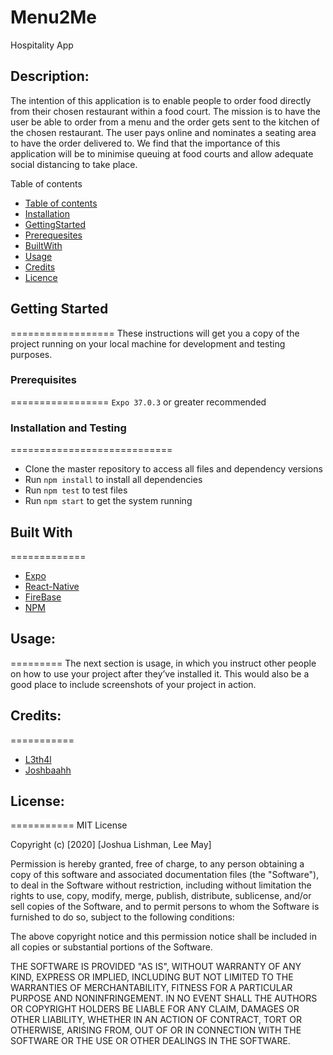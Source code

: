 # Menu2Me
Hospitality App

## Description:
The intention of this application is to enable people to order food directly from their chosen restaurant within a food court. The mission is to have the user be able to order from a menu and the order gets sent to the kitchen of the chosen restaurant. The user pays online and nominates a seating area to have the order delivered to.
We find that the importance of this application will be to minimise queuing at food courts and allow adequate social distancing to take place.

Table of contents

<!--ts-->
   * [Table of contents](#table-of-contents)
   * [Installation](#installationandtesting)
   * [GettingStarted](#gettingstarted)
   * [Prerequesites](#prerequesites)
   * [BuiltWith](#builtwith)
   * [Usage](#usage)
   * [Credits](#credits)
   * [Licence](#licence)
<!--te-->

## Getting Started
==================
These instructions will get you a copy of the project running on your local machine for development and testing purposes.

### Prerequisites
=================
 `Expo 37.0.3` or greater recommended

### Installation and Testing
============================
- Clone the master repository to access all files and dependency versions
- Run `npm install` to install all dependencies
- Run `npm test` to test files
- Run `npm start` to get the system running


## Built With
=============
- [Expo](https://https://expo.io/)
- [React-Native](https://reactnative.dev/)
- [FireBase](https://firebase.google.com/)
- [NPM](https://www.npmjs.com/)


## Usage:
=========
The next section is usage, in which you instruct other people on how to use your project after they’ve installed it. This would also be a good place to include screenshots of your project in action.


## Credits: 
===========
- [L3th4l](s3770851@student.rmit.edu.au)
- [Joshbaahh](s3829198@student.rmit.edu.au)


## License: 
===========
MIT License

Copyright (c) [2020] [Joshua Lishman, Lee May]

Permission is hereby granted, free of charge, to any person obtaining a copy
of this software and associated documentation files (the "Software"), to deal
in the Software without restriction, including without limitation the rights
to use, copy, modify, merge, publish, distribute, sublicense, and/or sell
copies of the Software, and to permit persons to whom the Software is
furnished to do so, subject to the following conditions:

The above copyright notice and this permission notice shall be included in all
copies or substantial portions of the Software.

THE SOFTWARE IS PROVIDED "AS IS", WITHOUT WARRANTY OF ANY KIND, EXPRESS OR
IMPLIED, INCLUDING BUT NOT LIMITED TO THE WARRANTIES OF MERCHANTABILITY,
FITNESS FOR A PARTICULAR PURPOSE AND NONINFRINGEMENT. IN NO EVENT SHALL THE
AUTHORS OR COPYRIGHT HOLDERS BE LIABLE FOR ANY CLAIM, DAMAGES OR OTHER
LIABILITY, WHETHER IN AN ACTION OF CONTRACT, TORT OR OTHERWISE, ARISING FROM,
OUT OF OR IN CONNECTION WITH THE SOFTWARE OR THE USE OR OTHER DEALINGS IN THE
SOFTWARE.
